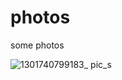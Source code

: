 # photos
some photos

![1301740799183_ pic_s](https://github.com/user-attachments/assets/4dce0a7d-b17b-4830-8e99-38b241e5b8a0)
